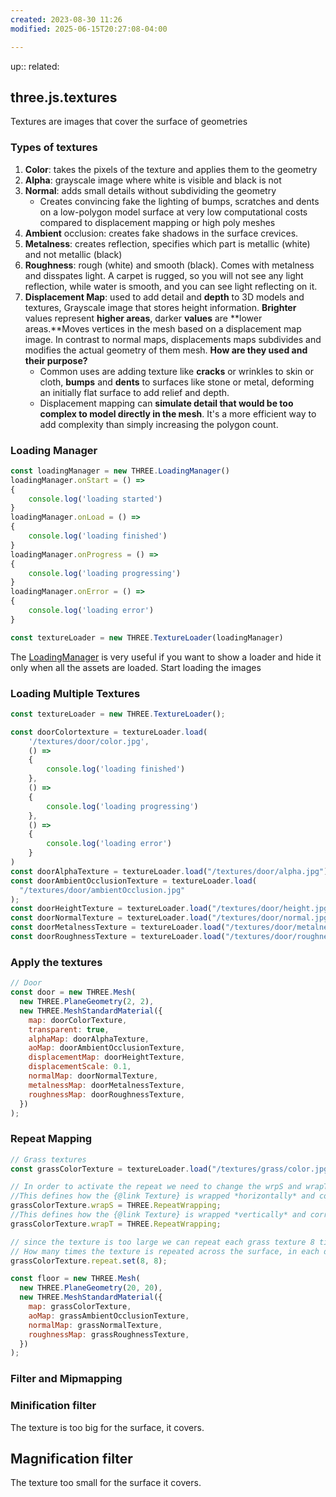 ```yaml
---
created: 2023-08-30 11:26
modified: 2025-06-15T20:27:08-04:00

---
```

up::
related:

## three.js.textures

Textures are images that cover the surface of geometries

### Types of textures
1. **Color**: takes the pixels of the texture and applies them to the geometry
2. **Alpha**: grayscale image where white is visible and black is not
3. **Normal**: adds small details without subdividing the geometry
	- Creates convincing fake the lighting of bumps, scratches and dents on a low-polygon model surface at very low computational costs compared to displacement mapping or high poly meshes
1. **Ambient** occlusion: creates fake shadows in the surface crevices.
2. **Metalness**: creates reflection, specifies which part is metallic (white) and not metallic (black)
3. **Roughness**: rough (white) and smooth (black). Comes with metalness and disspates light. A carpet is rugged, so you will not see any light reflection, while water is smooth, and you can see light reflecting on it.
4. **Displacement Map**: used to add detail and **depth** to 3D models and textures, Grayscale image that stores height information. **Brighter** values represent **higher areas**, darker **values** are **lower areas.**Moves vertices in the mesh based on a displacement map image. In contrast to normal maps, displacements maps subdivides and modifies the actual geometry of them mesh.
	**How are they used and their purpose?**
	- Common uses are adding texture like **cracks** or wrinkles to skin or cloth, **bumps** and **dents** to surfaces like stone or metal, deforming an initially flat surface to add relief and depth.
	- Displacement mapping can **simulate detail that would be too complex to model directly in the mesh**. It's a more efficient way to add complexity than simply increasing the polygon count.

### Loading Manager
```javascript
const loadingManager = new THREE.LoadingManager()
loadingManager.onStart = () =>
{
    console.log('loading started')
}
loadingManager.onLoad = () =>
{
    console.log('loading finished')
}
loadingManager.onProgress = () =>
{
    console.log('loading progressing')
}
loadingManager.onError = () =>
{
    console.log('loading error')
}

const textureLoader = new THREE.TextureLoader(loadingManager)
```
The [LoadingManager](https://threejs.org/docs/index.html#api/en/loaders/managers/LoadingManager) is very useful if you want to show a loader and hide it only when all the assets are loaded.
Start loading the images
### Loading Multiple Textures
```javascript
const textureLoader = new THREE.TextureLoader();

const doorColortexture = textureLoader.load(
    '/textures/door/color.jpg',
    () =>
    {
        console.log('loading finished')
    },
    () =>
    {
        console.log('loading progressing')
    },
    () =>
    {
        console.log('loading error')
    }
)
const doorAlphaTexture = textureLoader.load("/textures/door/alpha.jpg");
const doorAmbientOcclusionTexture = textureLoader.load(
  "/textures/door/ambientOcclusion.jpg"
);
const doorHeightTexture = textureLoader.load("/textures/door/height.jpg");
const doorNormalTexture = textureLoader.load("/textures/door/normal.jpg");
const doorMetalnessTexture = textureLoader.load("/textures/door/metalness.jpg");
const doorRoughnessTexture = textureLoader.load("/textures/door/roughness.jpg");

```

### Apply the textures
```javascript
// Door
const door = new THREE.Mesh(
  new THREE.PlaneGeometry(2, 2),
  new THREE.MeshStandardMaterial({
    map: doorColorTexture,
    transparent: true,
    alphaMap: doorAlphaTexture,
    aoMap: doorAmbientOcclusionTexture,
    displacementMap: doorHeightTexture,
    displacementScale: 0.1,
    normalMap: doorNormalTexture,
    metalnessMap: doorMetalnessTexture,
    roughnessMap: doorRoughnessTexture,
  })
);
```

### Repeat Mapping
``` javascript
// Grass textures
const grassColorTexture = textureLoader.load("/textures/grass/color.jpg");

// In order to activate the repeat we need to change the wrpS and wrapT properties of the textures
//This defines how the {@link Texture} is wrapped *horizontally* and corresponds to **U** in UV mapping.
grassColorTexture.wrapS = THREE.RepeatWrapping;
//This defines how the {@link Texture} is wrapped *vertically* and corresponds to **V** in UV mapping.
grassColorTexture.wrapT = THREE.RepeatWrapping;

// since the texture is too large we can repeat each grass texture 8 times with the repeat property
// How many times the texture is repeated across the surface, in each direction **U** and **V**.
grassColorTexture.repeat.set(8, 8);

const floor = new THREE.Mesh(
  new THREE.PlaneGeometry(20, 20),
  new THREE.MeshStandardMaterial({
    map: grassColorTexture,
    aoMap: grassAmbientOcclusionTexture,
    normalMap: grassNormalTexture,
    roughnessMap: grassRoughnessTexture,
  })
);
```

### Filter and Mipmapping

### Minification filter
The texture is too big for the surface, it covers.


## Magnification filter
The texture too small for the surface it covers.
